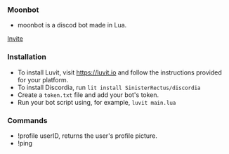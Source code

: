 ### Moonbot
- moonbot is a discod bot made in Lua.

[Invite](https://discord.com/oauth2/authorize?client_id=879025506870231121&permissions=8&scope=bot)

### Installation
- To install Luvit, visit https://luvit.io and follow the instructions provided for your platform.
- To install Discordia, run `lit install SinisterRectus/discordia`
- Create a `token.txt` file and add your bot's token.
- Run your bot script using, for example, `luvit main.lua`

### Commands
- !profile userID, returns the user's profile picture.
- !ping
